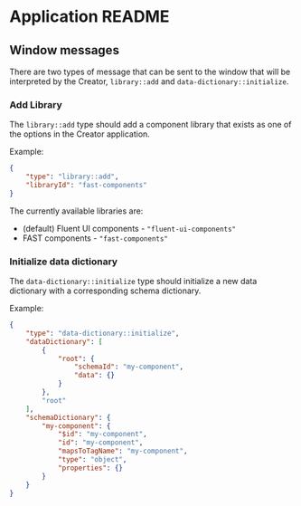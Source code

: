 # Application README

## Window messages

There are two types of message that can be sent to the window that will be interpreted by the Creator, `library::add` and `data-dictionary::initialize`.

### Add Library

The `library::add` type should add a component library that exists as one of the options in the Creator application.

Example:
```json
{
    "type": "library::add",
    "libraryId": "fast-components"
}
```

The currently available libraries are:

- (default) Fluent UI components - `"fluent-ui-components"`
- FAST components - `"fast-components"`

### Initialize data dictionary

The `data-dictionary::initialize` type should initialize a new data dictionary with a corresponding schema dictionary.

Example:
```json
{
    "type": "data-dictionary::initialize",
    "dataDictionary": [
        {
            "root": {
                "schemaId": "my-component",
                "data": {}
            }
        },
        "root"
    ],
    "schemaDictionary": {
        "my-component": {
            "$id": "my-component",
            "id": "my-component",
            "mapsToTagName": "my-component",
            "type": "object",
            "properties": {}
        }
    }
}
```
